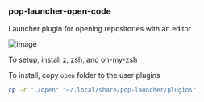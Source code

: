 ### pop-launcher-open-code

Launcher plugin for opening repositories with an editor

![image](https://github.com/vncsna/pop-launcher-open-code/assets/4673693/46f76292-e63a-4793-a106-e7e850c896d2)

To setup, install [z](https://github.com/agkozak/zsh-z), [zsh](https://github.com/ohmyzsh/ohmyzsh/wiki/Installing-ZSH), and [oh-my-zsh](https://github.com/ohmyzsh/ohmyzsh)

To install, copy `open` folder to the user plugins

```bash
cp -r "./open" "~/.local/share/pop-launcher/plugins"
```

